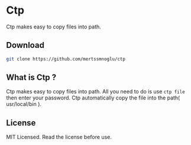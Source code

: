 # Ctp
Ctp makes easy to copy files into path.
## Download

```bash
git clone https://github.com/mertssmnoglu/ctp
```
## What is Ctp ?

Ctp makes easy to copy files into path. All you need to do is use `ctp file` then enter your password. Ctp automatically copy the file into the path( usr/local/bin ).

## License
MIT Licensed. Read the license before use.